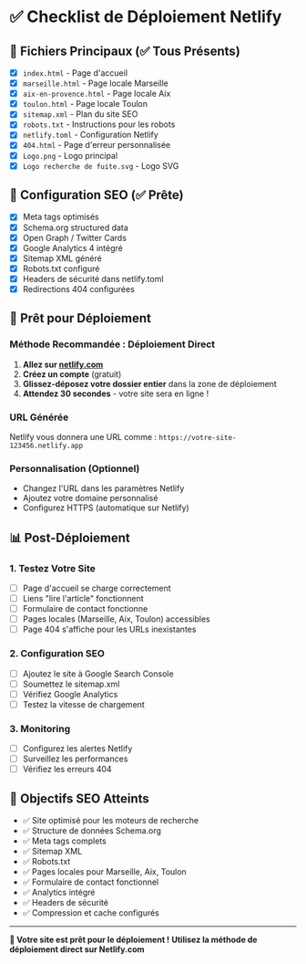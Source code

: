 # ✅ Checklist de Déploiement Netlify

## 📁 Fichiers Principaux (✅ Tous Présents)
- [x] `index.html` - Page d'accueil
- [x] `marseille.html` - Page locale Marseille
- [x] `aix-en-provence.html` - Page locale Aix
- [x] `toulon.html` - Page locale Toulon
- [x] `sitemap.xml` - Plan du site SEO
- [x] `robots.txt` - Instructions pour les robots
- [x] `netlify.toml` - Configuration Netlify
- [x] `404.html` - Page d'erreur personnalisée
- [x] `Logo.png` - Logo principal
- [x] `Logo recherche de fuite.svg` - Logo SVG

## 🔧 Configuration SEO (✅ Prête)
- [x] Meta tags optimisés
- [x] Schema.org structured data
- [x] Open Graph / Twitter Cards
- [x] Google Analytics 4 intégré
- [x] Sitemap XML généré
- [x] Robots.txt configuré
- [x] Headers de sécurité dans netlify.toml
- [x] Redirections 404 configurées

## 🚀 Prêt pour Déploiement

### Méthode Recommandée : Déploiement Direct
1. **Allez sur [netlify.com](https://netlify.com)**
2. **Créez un compte** (gratuit)
3. **Glissez-déposez votre dossier entier** dans la zone de déploiement
4. **Attendez 30 secondes** - votre site sera en ligne !

### URL Générée
Netlify vous donnera une URL comme :
`https://votre-site-123456.netlify.app`

### Personnalisation (Optionnel)
- Changez l'URL dans les paramètres Netlify
- Ajoutez votre domaine personnalisé
- Configurez HTTPS (automatique sur Netlify)

## 📊 Post-Déploiement

### 1. Testez Votre Site
- [ ] Page d'accueil se charge correctement
- [ ] Liens "lire l'article" fonctionnent
- [ ] Formulaire de contact fonctionne
- [ ] Pages locales (Marseille, Aix, Toulon) accessibles
- [ ] Page 404 s'affiche pour les URLs inexistantes

### 2. Configuration SEO
- [ ] Ajoutez le site à Google Search Console
- [ ] Soumettez le sitemap.xml
- [ ] Vérifiez Google Analytics
- [ ] Testez la vitesse de chargement

### 3. Monitoring
- [ ] Configurez les alertes Netlify
- [ ] Surveillez les performances
- [ ] Vérifiez les erreurs 404

## 🎯 Objectifs SEO Atteints
- ✅ Site optimisé pour les moteurs de recherche
- ✅ Structure de données Schema.org
- ✅ Meta tags complets
- ✅ Sitemap XML
- ✅ Robots.txt
- ✅ Pages locales pour Marseille, Aix, Toulon
- ✅ Formulaire de contact fonctionnel
- ✅ Analytics intégré
- ✅ Headers de sécurité
- ✅ Compression et cache configurés

---
**🚀 Votre site est prêt pour le déploiement !**
**Utilisez la méthode de déploiement direct sur Netlify.com**
